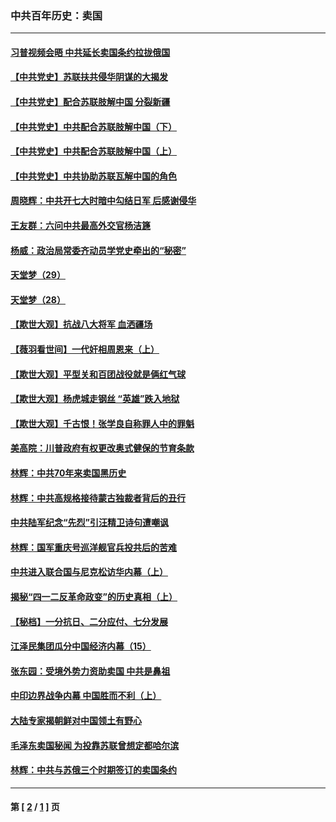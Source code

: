 ### 中共百年历史：卖国
---
#### [习普视频会晤 中共延长卖国条约拉拢俄国](../../pages/nf1176117/n13060971.md?07270430) 
#### [【中共党史】苏联扶共侵华阴谋的大揭发](../../pages/nf1176117/n13056050.md?07270430) 
#### [【中共党史】配合苏联肢解中国 分裂新疆](../../pages/nf1176117/n13040700.md?07270430) 
#### [【中共党史】中共配合苏联肢解中国（下）](../../pages/nf1176117/n13035660.md?07270430) 
#### [【中共党史】中共配合苏联肢解中国（上）](../../pages/nf1176117/n13030262.md?07270430) 
#### [【中共党史】中共协助苏联瓦解中国的角色](../../pages/nf1176117/n13018109.md?07270430) 
#### [周晓辉：中共开七大时暗中勾结日军 后感谢侵华](../../pages/nf1176117/n12921960.md?07270430) 
#### [王友群：六问中共最高外交官杨洁篪](../../pages/nf1176117/n12836495.md?07270430) 
#### [杨威：政治局常委齐动员学党史牵出的“秘密”](../../pages/nf1176117/n12764642.md?07270430) 
#### [天堂梦（29）](../../pages/nf1176117/n12408465.md?07270430) 
#### [天堂梦（28）](../../pages/nf1176117/n12408309.md?07270430) 
#### [【欺世大观】抗战八大将军 血洒疆场](../../pages/nf1176117/n12357044.md?07270430) 
#### [【薇羽看世间】一代奸相周恩来（上）](../../pages/nf1176117/n12401109.md?07270430) 
#### [【欺世大观】平型关和百团战役就是俩红气球](../../pages/nf1176117/n12359157.md?07270430) 
#### [【欺世大观】杨虎城走钢丝 “英雄”跌入地狱](../../pages/nf1176117/n12358840.md?07270430) 
#### [【欺世大观】千古恨！张学良自称罪人中的罪魁](../../pages/nf1176117/n12358629.md?07270430) 
#### [美高院：川普政府有权更改奥式健保的节育条款](../../pages/nf1176117/n12242171.md?07270430) 
#### [林辉：中共70年来卖国黑历史](../../pages/nf1176117/n11552181.md?07270430) 
#### [林辉：中共高规格接待蒙古独裁者背后的丑行](../../pages/nf1176117/n11225005.md?07270430) 
#### [中共陆军纪念“先烈”引汪精卫诗句遭嘲讽](../../pages/nf1176117/n11153345.md?07270430) 
#### [林辉：国军重庆号巡洋舰官兵投共后的苦难](../../pages/nf1176117/n10997801.md?07270430) 
#### [中共进入联合国与尼克松访华内幕（上）](../../pages/nf1176117/n10138788.md?07270430) 
#### [揭秘“四一二反革命政变”的历史真相（上）](../../pages/nf1176117/n9996650.md?07270430) 
#### [【秘档】一分抗日、二分应付、七分发展](../../pages/nf1176117/n9331484.md?07270430) 
#### [江泽民集团瓜分中国经济内幕（15）](../../pages/nf1176117/n9268584.md?07270430) 
#### [张东园：受境外势力资助卖国 中共是鼻祖](../../pages/nf1176117/n9272480.md?07270430) 
#### [中印边界战争内幕 中国胜而不利（上）](../../pages/nf1176117/n9252458.md?07270430) 
#### [大陆专家揭朝鲜对中国领土有野心](../../pages/nf1176117/n9074056.md?07270430) 
#### [毛泽东卖国秘闻 为投靠苏联曾想定都哈尔滨](../../pages/nf1176117/n9058631.md?07270430) 
#### [林辉：中共与苏俄三个时期签订的卖国条约](../../pages/nf1176117/n9036062.md?07270430) 

---
#### 第 [ [2](./2.md?07270430) / [1](./1.md?07270430) ] 页
